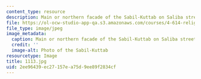 ```yaml
---
content_type: resource
description: Main or northern facade of the Sabil-Kuttab on Saliba street.
file: https://ol-ocw-studio-app-qa.s3.amazonaws.com/courses/4-614-religious-architecture-and-islamic-cultures-fall-2002/2ee96439ec27157ea75d9ee89f2834cf_1113.jpg
file_type: image/jpeg
image_metadata:
  caption: Main or northern facade of the Sabil-Kuttab on Saliba street.
  credit: ''
  image-alt: Photo of the Sabil-Kuttab
resourcetype: Image
title: 1113.jpg
uid: 2ee96439-ec27-157e-a75d-9ee89f2834cf
---
```

